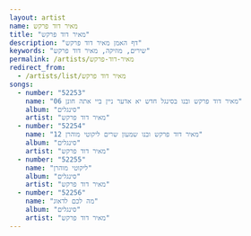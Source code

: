 ```yaml
---
layout: artist
name: מאיר דוד פרקש
title: "מאיר דוד פרקש"
description: "דף האמן מאיר דוד פרקש"
keywords: "שירים, מוזיקה, מאיר דוד פרקש"
permalink: /artists/מאיר-דוד-פרקש
redirect_from:
  - /artists/list/מאיר דוד פרקש
songs:
  - number: "52253"
    name: "06 מאיר דוד פרקש ובנו בסינגל חדש יא אדער ניין ביי אתה חונן"
    album: "סינגלים"
    artist: "מאיר דוד פרקש"
  - number: "52254"
    name: "12 מאיר דוד פרקש ובנו שמעון שרים ליקוטי מוהרן"
    album: "סינגלים"
    artist: "מאיר דוד פרקש"
  - number: "52255"
    name: "ליקוטי מוהרן"
    album: "סינגלים"
    artist: "מאיר דוד פרקש"
  - number: "52256"
    name: "מה לכם לדאוג"
    album: "סינגלים"
    artist: "מאיר דוד פרקש"
---
```

